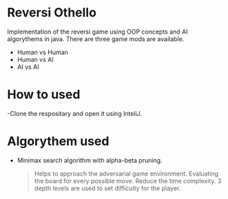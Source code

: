 # Reversi Othello





Implementation of the reversi game using OOP concepts and AI algorythems in java. There are three game mods are available. 

  - Human vs Human
  - Human vs AI
  - AI vs AI

# How to used 

  -Clone the respositary and open it using InteliJ. 
# Algorythem used
  - Minimax search algorithm with alpha-beta pruning.
    > Helps to approach the adversarial game environment.
Evaluating the board for every possible move.
Reduce the time complexity.
3 depth levels are used to set difficulty for the player.
